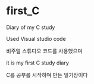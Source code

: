 # first_C
Diary of my C study

Used Visual studio code 

비주얼 스튜디오 코드를 사용했으며



it is my first C study diary

C를 공부를 시작하며 만든 일기장이다


